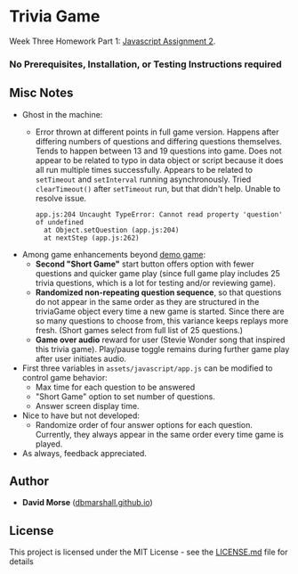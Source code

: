 # Trivia Game

Week Three Homework Part 1: [Javascript Assignment 2](http://ucb.bootcampcontent.com/UCB-Coding-Bootcamp/09-11-2017-UCB-Class-Repository-FSF-FT/blob/master/03-week/homework/part-1/homework-instructions.md).

### No Prerequisites, Installation, or Testing Instructions required

## Misc Notes

* Ghost in the machine:
  * Error thrown at different points in full game version.  Happens after differing numbers of questions and differing questions themselves.  Tends to happen between 13 and 19 questions into game.  Does not appear to be related to typo in data object or script because it does all run multiple times successfully.  Appears to be related to `setTimeout` and `setInterval` running asynchronously. Tried `clearTimeout()` after `setTimeout` run, but that didn't help.  Unable to resolve issue.

      ```
      app.js:204 Uncaught TypeError: Cannot read property 'question' of undefined
        at Object.setQuestion (app.js:204)
        at nextStep (app.js:262)
      ```
* Among game enhancements beyond [demo game](http://ucb.bootcampcontent.com/UCB-Coding-Bootcamp/09-11-2017-UCB-Class-Repository-FSF-FT/raw/master/03-week/homework/part-1/advanced-trivia-demo.mov):
  * **Second "Short Game"** start button offers option with fewer questions and quicker game play (since full game play includes 25 trivia questions, which is a lot for testing and/or reviewing game).
  * **Randomized non-repeating question sequence**, so that questions do not appear in the same order as they are structured in the triviaGame object every time a new game is started.  Since there are so many questions to choose from, this variance keeps replays more fresh. (Short games select from full list of 25 questions.)
  * **Game over audio** reward for user (Stevie Wonder song that inspired this trivia game).  Play/pause toggle remains during further game play after user initiates audio. 
* First three variables in `assets/javascript/app.js` can be modified to control game behavior:
  * Max time for each question to be answered
  * "Short Game" option to set number of questions. 
  * Answer screen display time.
* Nice to have but not developed:
  * Randomize order of four answer options for each question. Currently, they always appear in the same order every time game is played. 
* As always, feedback appreciated. 

## Author

* **David Morse** ([dbmarshall.github.io](https://dbmarshall.github.io))

## License

This project is licensed under the MIT License - see the [LICENSE.md](LICENSE.md) file for details

